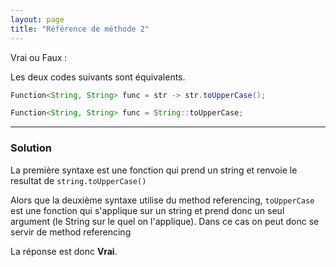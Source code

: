 ```yaml
---
layout: page
title: "Référence de méthode 2"
---
```


Vrai ou Faux :  

Les deux codes suivants sont équivalents.

```java
Function<String, String> func = str -> str.toUpperCase();
```
```java
Function<String, String> func = String::toUpperCase;
```

***

### Solution


La première syntaxe est une fonction qui prend un string et renvoie le resultat de `string.toUpperCase()`

Alors que la deuxième syntaxe utilise du method referencing, `toUpperCase` est une fonction qui s'applique sur un string et prend donc un seul argument (le String sur le quel on l'applique). Dans ce cas on peut donc se servir de method referencing 

La réponse est donc **Vrai**.
